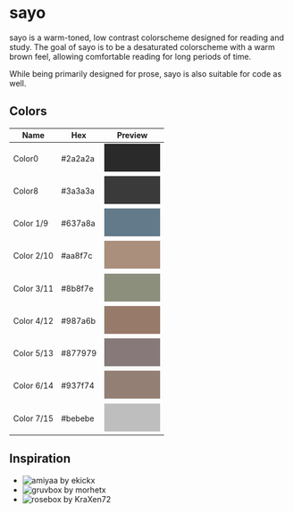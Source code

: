 # sayo

sayo is a warm-toned, low contrast colorscheme designed for reading and study. The goal of sayo is to be a desaturated colorscheme with a warm brown feel, allowing comfortable reading for long periods of time.

While being primarily designed for prose, sayo is also suitable for code as well.

## Colors

Name | Hex  | Preview
---- | ---- | -------
Color0 | #2a2a2a | ![](previews/color0.png)
Color8 | #3a3a3a | ![](previews/color8.png)
Color 1/9 | #637a8a | ![](previews/color1_9.png)
Color 2/10 | #aa8f7c | ![](previews/color2_10.png)
Color 3/11 | #8b8f7e | ![](previews/color3_11.png)
Color 4/12 | #987a6b | ![](previews/color4_12.png)
Color 5/13 | #877979 | ![](previews/color5_13.png)
Color 6/14 | #937f74 | ![](previews/color6_14.png)
Color 7/15 | #bebebe | ![](previews/color7_15.png)


## Inspiration

- ![amiyaa by ekickx](https://github.com/ekickx/DotThemes)
- ![gruvbox by morhetx](https://github.com/morhetz/gruvbox)
- ![rosebox by KraXen72](https://github.com/KraXen72/rosebox)

